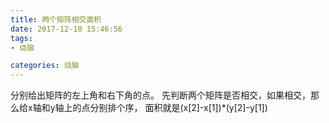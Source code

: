 ```yaml
---
title: 两个矩阵相交面积
date: 2017-12-10 15:46:56
tags: 
- 烧脑

categories: 烧脑
---
```

分别给出矩阵的左上角和右下角的点。
先判断两个矩阵是否相交，如果相交，那么给x轴和y轴上的点分别排个序，
面积就是(x[2]-x[1])*(y[2]-y[1])